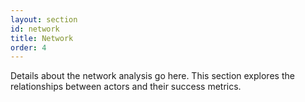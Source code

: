 ```yaml
---
layout: section
id: network
title: Network
order: 4
---
```


Details about the network analysis go here. This section explores the relationships between actors and their success metrics.
